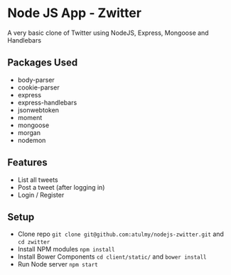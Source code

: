 # Node JS App - Zwitter
A very basic clone of Twitter using NodeJS, Express, Mongoose and Handlebars

## Packages Used
- body-parser
- cookie-parser
- express
- express-handlebars
- jsonwebtoken
- moment
- mongoose
- morgan
- nodemon

## Features
- List all tweets
- Post a tweet (after logging in)
- Login / Register

## Setup
- Clone repo `git clone git@github.com:atulmy/nodejs-zwitter.git` and `cd zwitter`
- Install NPM modules `npm install`
- Install Bower Components `cd client/static/` and `bower install`
- Run Node server `npm start`
